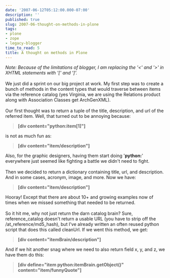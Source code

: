 ```yaml
---
date: '2007-06-12T05:12:00.000-07:00'
description: ''
published: true
slug: 2007-06-thought-on-methods-in-plone
tags:
- plone
- zope
- legacy-blogger
time_to_read: 5
title: A thought on methods in Plone
---
```


<span style="font-style: italic;">Note: Because of the limitations of blogger, I am replacing the '<' and '>' in <span class="blsp-spelling-error" id="SPELLING_ERROR_0">XHTML</span> statements with '[' and ']'.</span><br /><br />We just did a sprint on our big project at work.  My first step was to create a bunch of methods in the content types that would traverse between items via the reference catalog (yes Virginia, we are using the Relations product along with Association Classes get <span class="blsp-spelling-error" id="SPELLING_ERROR_1">ArchGenXML</span>).<br /><br />Our first thought was to return a <span class="blsp-spelling-error" id="SPELLING_ERROR_2">tuple</span> of the title, description, and <span class="blsp-spelling-error" id="SPELLING_ERROR_3">url</span> of the referred item.  Well, that turned out to be annoying because: <blockquote style="font-weight: bold;">[div content="python:item[1]"]</blockquote> is not as much fun as: <blockquote style="font-weight: bold;">[div content="item/description"]</blockquote>Also, for the graphic designers, having them start doing '<span style="font-weight: bold;">python:</span>' everywhere just seemed like fighting a battle we didn't need to fight.<br /><br />Then we decided to return a dictionary containing title, <span class="blsp-spelling-error" id="SPELLING_ERROR_4">url</span>, and description.  And in some cases, acronym, image, and more.  Now we have: <blockquote style="font-weight: bold;">[div content="item/description"]</blockquote>Hooray!  Except that there are about 10+ and growing examples now of times when we missed something that needed to be returned.<br /><br />So it hit me, why not just return the darn catalog brain?  Sure, reference_catalog doesn't return a usable URL (you have to strip off the /at_reference/<span class="blsp-spelling-error" id="SPELLING_ERROR_5">md</span>5_hash), but I've already written an often reused python script that does this called <span class="blsp-spelling-error" id="SPELLING_ERROR_6">cleanUrl</span>.  If we went this method, we get: <blockquote style="font-weight: bold;">[div content="<span class="blsp-spelling-error" id="SPELLING_ERROR_7">itemBrain</span>/description"]</blockquote>And if we hit another snag where we need to also return field x, y, and z, we have them do this: <blockquote style="font-weight: bold;">[div define="item python:<span class="blsp-spelling-error" id="SPELLING_ERROR_8">itemBrain</span>.<span class="blsp-spelling-error" id="SPELLING_ERROR_9">getObject</span>()" content="item/<span class="blsp-spelling-error" id="SPELLING_ERROR_10">funnyQuote</span>"]</blockquote>